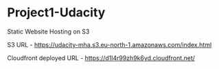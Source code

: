 # Project1-Udacity
Static Website Hosting on S3

S3 URL - 
https://udacity-mha.s3.eu-north-1.amazonaws.com/index.html



Cloudfront deployed URL -
https://d1l4r99zh9k6yd.cloudfront.net/
